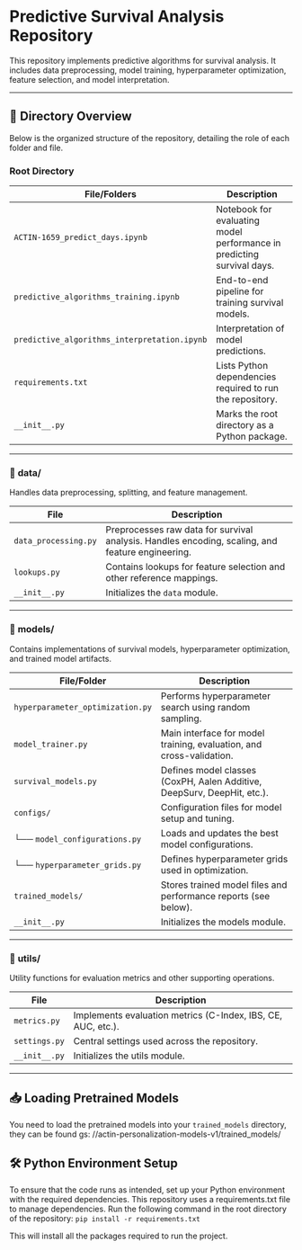 # Predictive Survival Analysis Repository

This repository implements predictive algorithms for survival analysis. It includes data preprocessing, model training, hyperparameter optimization, feature selection, and model interpretation.

---

## 📁 **Directory Overview**

Below is the organized structure of the repository, detailing the role of each folder and file.

### **Root Directory**

| File/Folders                             | Description                                                                 |
|------------------------------------------|-----------------------------------------------------------------------------|
| `ACTIN-1659_predict_days.ipynb`          | Notebook for evaluating model performance in predicting survival days.     |
| `predictive_algorithms_training.ipynb`   | End-to-end pipeline for training survival models.                         |
| `predictive_algorithms_interpretation.ipynb` |  Interpretation of model predictions.                        |
| `requirements.txt`                       | Lists Python dependencies required to run the repository.                  |
| `__init__.py`                            | Marks the root directory as a Python package.                              |

---

### 📁 **data/**

Handles data preprocessing, splitting, and feature management.

| File                 | Description                                                                                      |
|----------------------|--------------------------------------------------------------------------------------------------|
| `data_processing.py` | Preprocesses raw data for survival analysis. Handles encoding, scaling, and feature engineering. |
| `lookups.py`         | Contains lookups for feature selection and other reference mappings.                             |
| `__init__.py`        | Initializes the `data` module.                                                                   |

---

### 📁 **models/**

Contains implementations of survival models, hyperparameter optimization, and trained model artifacts.

| File/Folder                          | Description                                                                 |
|--------------------------------------|-----------------------------------------------------------------------------|
| `hyperparameter_optimization.py`     | Performs hyperparameter search using random sampling.                       |
| `model_trainer.py`                   | Main interface for model training, evaluation, and cross-validation.        |
| `survival_models.py`                 | Defines model classes (CoxPH, Aalen Additive, DeepSurv, DeepHit, etc.).     |
| `configs/`                           | Configuration files for model setup and tuning.                             |
| └── `model_configurations.py`        | Loads and updates the best model configurations.                            |
| └── `hyperparameter_grids.py`        | Defines hyperparameter grids used in optimization.                          |
| `trained_models/`                    | Stores trained model files and performance reports (see below).             |
| `__init__.py`                        | Initializes the models module.

---

### 📁 **utils/**

Utility functions for evaluation metrics and other supporting operations.

| File          | Description                                                                 |
|---------------|-----------------------------------------------------------------------------|
| `metrics.py`  | Implements evaluation metrics (C-Index, IBS, CE, AUC, etc.).               |
| `settings.py` | Central settings used across the repository.                              |
| `__init__.py` | Initializes the utils module.  

---

## 📥 **Loading Pretrained Models**

You need to load the pretrained models into your `trained_models` directory, they can be found gs:
//actin-personalization-models-v1/trained_models/

## 🛠 Python Environment Setup

To ensure that the code runs as intended, set up your Python environment with the required dependencies. This repository uses a requirements.txt file to manage dependencies. Run the following command in the root directory of the repository:
`pip install -r requirements.txt`

This will install all the packages required to run the project.





